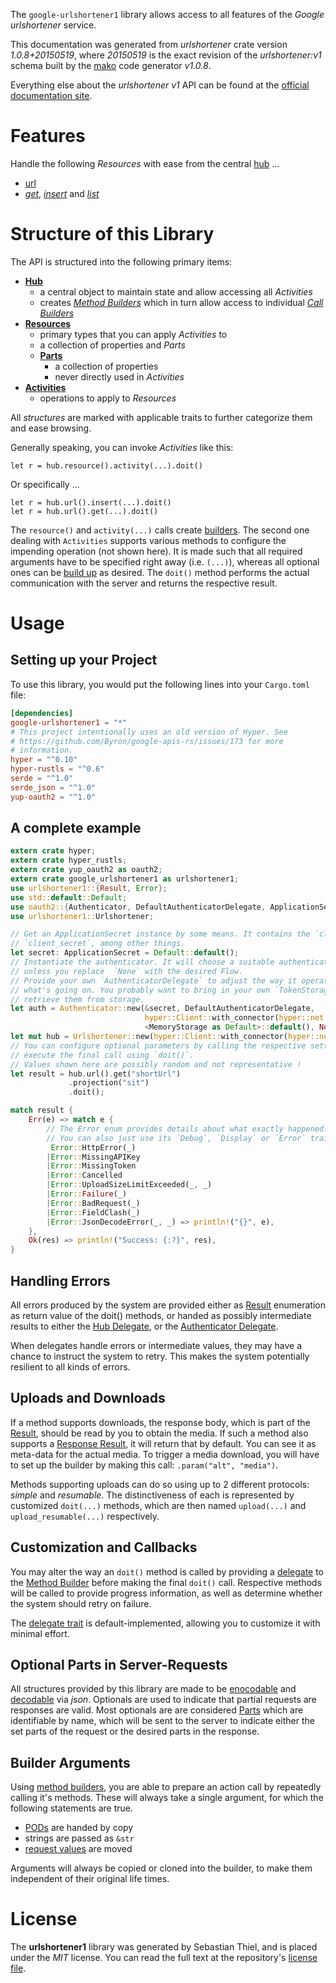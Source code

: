 <!---
DO NOT EDIT !
This file was generated automatically from 'src/mako/api/README.md.mako'
DO NOT EDIT !
-->
The `google-urlshortener1` library allows access to all features of the *Google urlshortener* service.

This documentation was generated from *urlshortener* crate version *1.0.8+20150519*, where *20150519* is the exact revision of the *urlshortener:v1* schema built by the [mako](http://www.makotemplates.org/) code generator *v1.0.8*.

Everything else about the *urlshortener* *v1* API can be found at the
[official documentation site](https://developers.google.com/url-shortener/v1/getting_started).
# Features

Handle the following *Resources* with ease from the central [hub](https://docs.rs/google-urlshortener1/1.0.8+20150519/google_urlshortener1/struct.Urlshortener.html) ... 

* [url](https://docs.rs/google-urlshortener1/1.0.8+20150519/google_urlshortener1/struct.Url.html)
 * [*get*](https://docs.rs/google-urlshortener1/1.0.8+20150519/google_urlshortener1/struct.UrlGetCall.html), [*insert*](https://docs.rs/google-urlshortener1/1.0.8+20150519/google_urlshortener1/struct.UrlInsertCall.html) and [*list*](https://docs.rs/google-urlshortener1/1.0.8+20150519/google_urlshortener1/struct.UrlListCall.html)




# Structure of this Library

The API is structured into the following primary items:

* **[Hub](https://docs.rs/google-urlshortener1/1.0.8+20150519/google_urlshortener1/struct.Urlshortener.html)**
    * a central object to maintain state and allow accessing all *Activities*
    * creates [*Method Builders*](https://docs.rs/google-urlshortener1/1.0.8+20150519/google_urlshortener1/trait.MethodsBuilder.html) which in turn
      allow access to individual [*Call Builders*](https://docs.rs/google-urlshortener1/1.0.8+20150519/google_urlshortener1/trait.CallBuilder.html)
* **[Resources](https://docs.rs/google-urlshortener1/1.0.8+20150519/google_urlshortener1/trait.Resource.html)**
    * primary types that you can apply *Activities* to
    * a collection of properties and *Parts*
    * **[Parts](https://docs.rs/google-urlshortener1/1.0.8+20150519/google_urlshortener1/trait.Part.html)**
        * a collection of properties
        * never directly used in *Activities*
* **[Activities](https://docs.rs/google-urlshortener1/1.0.8+20150519/google_urlshortener1/trait.CallBuilder.html)**
    * operations to apply to *Resources*

All *structures* are marked with applicable traits to further categorize them and ease browsing.

Generally speaking, you can invoke *Activities* like this:

```Rust,ignore
let r = hub.resource().activity(...).doit()
```

Or specifically ...

```ignore
let r = hub.url().insert(...).doit()
let r = hub.url().get(...).doit()
```

The `resource()` and `activity(...)` calls create [builders][builder-pattern]. The second one dealing with `Activities` 
supports various methods to configure the impending operation (not shown here). It is made such that all required arguments have to be 
specified right away (i.e. `(...)`), whereas all optional ones can be [build up][builder-pattern] as desired.
The `doit()` method performs the actual communication with the server and returns the respective result.

# Usage

## Setting up your Project

To use this library, you would put the following lines into your `Cargo.toml` file:

```toml
[dependencies]
google-urlshortener1 = "*"
# This project intentionally uses an old version of Hyper. See
# https://github.com/Byron/google-apis-rs/issues/173 for more
# information.
hyper = "^0.10"
hyper-rustls = "^0.6"
serde = "^1.0"
serde_json = "^1.0"
yup-oauth2 = "^1.0"
```

## A complete example

```Rust
extern crate hyper;
extern crate hyper_rustls;
extern crate yup_oauth2 as oauth2;
extern crate google_urlshortener1 as urlshortener1;
use urlshortener1::{Result, Error};
use std::default::Default;
use oauth2::{Authenticator, DefaultAuthenticatorDelegate, ApplicationSecret, MemoryStorage};
use urlshortener1::Urlshortener;

// Get an ApplicationSecret instance by some means. It contains the `client_id` and 
// `client_secret`, among other things.
let secret: ApplicationSecret = Default::default();
// Instantiate the authenticator. It will choose a suitable authentication flow for you, 
// unless you replace  `None` with the desired Flow.
// Provide your own `AuthenticatorDelegate` to adjust the way it operates and get feedback about 
// what's going on. You probably want to bring in your own `TokenStorage` to persist tokens and
// retrieve them from storage.
let auth = Authenticator::new(&secret, DefaultAuthenticatorDelegate,
                              hyper::Client::with_connector(hyper::net::HttpsConnector::new(hyper_rustls::TlsClient::new())),
                              <MemoryStorage as Default>::default(), None);
let mut hub = Urlshortener::new(hyper::Client::with_connector(hyper::net::HttpsConnector::new(hyper_rustls::TlsClient::new())), auth);
// You can configure optional parameters by calling the respective setters at will, and
// execute the final call using `doit()`.
// Values shown here are possibly random and not representative !
let result = hub.url().get("shortUrl")
             .projection("sit")
             .doit();

match result {
    Err(e) => match e {
        // The Error enum provides details about what exactly happened.
        // You can also just use its `Debug`, `Display` or `Error` traits
         Error::HttpError(_)
        |Error::MissingAPIKey
        |Error::MissingToken
        |Error::Cancelled
        |Error::UploadSizeLimitExceeded(_, _)
        |Error::Failure(_)
        |Error::BadRequest(_)
        |Error::FieldClash(_)
        |Error::JsonDecodeError(_, _) => println!("{}", e),
    },
    Ok(res) => println!("Success: {:?}", res),
}

```
## Handling Errors

All errors produced by the system are provided either as [Result](https://docs.rs/google-urlshortener1/1.0.8+20150519/google_urlshortener1/enum.Result.html) enumeration as return value of 
the doit() methods, or handed as possibly intermediate results to either the 
[Hub Delegate](https://docs.rs/google-urlshortener1/1.0.8+20150519/google_urlshortener1/trait.Delegate.html), or the [Authenticator Delegate](https://docs.rs/yup-oauth2/*/yup_oauth2/trait.AuthenticatorDelegate.html).

When delegates handle errors or intermediate values, they may have a chance to instruct the system to retry. This 
makes the system potentially resilient to all kinds of errors.

## Uploads and Downloads
If a method supports downloads, the response body, which is part of the [Result](https://docs.rs/google-urlshortener1/1.0.8+20150519/google_urlshortener1/enum.Result.html), should be
read by you to obtain the media.
If such a method also supports a [Response Result](https://docs.rs/google-urlshortener1/1.0.8+20150519/google_urlshortener1/trait.ResponseResult.html), it will return that by default.
You can see it as meta-data for the actual media. To trigger a media download, you will have to set up the builder by making
this call: `.param("alt", "media")`.

Methods supporting uploads can do so using up to 2 different protocols: 
*simple* and *resumable*. The distinctiveness of each is represented by customized 
`doit(...)` methods, which are then named `upload(...)` and `upload_resumable(...)` respectively.

## Customization and Callbacks

You may alter the way an `doit()` method is called by providing a [delegate](https://docs.rs/google-urlshortener1/1.0.8+20150519/google_urlshortener1/trait.Delegate.html) to the 
[Method Builder](https://docs.rs/google-urlshortener1/1.0.8+20150519/google_urlshortener1/trait.CallBuilder.html) before making the final `doit()` call. 
Respective methods will be called to provide progress information, as well as determine whether the system should 
retry on failure.

The [delegate trait](https://docs.rs/google-urlshortener1/1.0.8+20150519/google_urlshortener1/trait.Delegate.html) is default-implemented, allowing you to customize it with minimal effort.

## Optional Parts in Server-Requests

All structures provided by this library are made to be [enocodable](https://docs.rs/google-urlshortener1/1.0.8+20150519/google_urlshortener1/trait.RequestValue.html) and 
[decodable](https://docs.rs/google-urlshortener1/1.0.8+20150519/google_urlshortener1/trait.ResponseResult.html) via *json*. Optionals are used to indicate that partial requests are responses 
are valid.
Most optionals are are considered [Parts](https://docs.rs/google-urlshortener1/1.0.8+20150519/google_urlshortener1/trait.Part.html) which are identifiable by name, which will be sent to 
the server to indicate either the set parts of the request or the desired parts in the response.

## Builder Arguments

Using [method builders](https://docs.rs/google-urlshortener1/1.0.8+20150519/google_urlshortener1/trait.CallBuilder.html), you are able to prepare an action call by repeatedly calling it's methods.
These will always take a single argument, for which the following statements are true.

* [PODs][wiki-pod] are handed by copy
* strings are passed as `&str`
* [request values](https://docs.rs/google-urlshortener1/1.0.8+20150519/google_urlshortener1/trait.RequestValue.html) are moved

Arguments will always be copied or cloned into the builder, to make them independent of their original life times.

[wiki-pod]: http://en.wikipedia.org/wiki/Plain_old_data_structure
[builder-pattern]: http://en.wikipedia.org/wiki/Builder_pattern
[google-go-api]: https://github.com/google/google-api-go-client

# License
The **urlshortener1** library was generated by Sebastian Thiel, and is placed 
under the *MIT* license.
You can read the full text at the repository's [license file][repo-license].

[repo-license]: https://github.com/Byron/google-apis-rsblob/master/LICENSE.md
